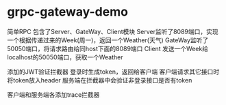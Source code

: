 # grpc-gateway-demo

简单RPC
包含了Server、GateWay、Client模块
Server监听了8089端口，实现一个根据传递过来的Week(周一)，返回一个Weather(天气)
GateWay监听了50050端口，将请求路由给同host下面的8089端口
Client 发送一个Week给localhost的50050端口，获取一个Weather

添加的JWT验证拦截器
登录时生成token，返回给客户端
客户端请求其它接口时将token放入header
服务端在拦截器中会验证非登录接口是否有token


客户端和服务端各添加trace拦截器